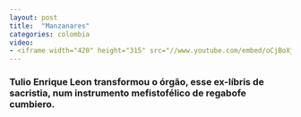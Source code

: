 ```yaml
---
layout: post
title:  "Manzanares"
categories: colombia
video: 
- <iframe width="420" height="315" src="//www.youtube.com/embed/oCjBoXjEICU" frameborder="0" allowfullscreen></iframe>
---
```


### Tulio Enrique Leon transformou o órgão, esse ex-líbris de sacristia, num instrumento mefistofélico de regabofe cumbiero.